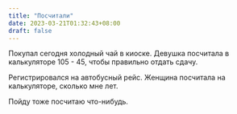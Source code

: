 ```yaml
---
title: "Посчитали"
date: 2023-03-21T01:32:43+08:00
draft: false
---
```


Покупал сегодня холодный чай в киоске. Девушка посчитала в калькуляторе 105 - 45, чтобы
правильно отдать сдачу.

Регистрировался на автобусный рейс. Женщина посчитала на калькуляторе, сколько мне лет.

Пойду тоже посчитаю что-нибудь.
